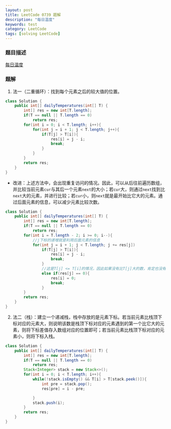 ```yaml
---
layout: post
title: LeetCode 0739 题解
description: "每日温度"
keywords: test
category: LeetCode
tags: [solving LeetCode]
---
```


### 题目描述
[每日温度](https://leetcode-cn.com/problems/daily-temperatures/)

### 题解
1. 法一（二重循环）：找到每个元素之后的较大值的位置。
```java
class Solution {
    public int[] dailyTemperatures(int[] T) {
        int[] res = new int[T.length];
        if(T == null || T.length == 0)
            return res;
        for(int i = 0; i < T.length; i++){
            for(int j = i + 1; j < T.length; j++){
                if(T[j] > T[i]){
                    res[i] = j - i;
                    break;
                }
            }
        }
        return res;  
    }
}
```
* 改进：上述方法中，会出现重复访问的情况。因此，可以从后往前遍历数组，并比较当前元素`cur`与其后一个元素`next`的大小；若`cur`大，则通过`next`找到比`next`大的元素，并进行比较；若`cur`小，则`next`就是最开始比它大的元素。通过后面元素的信息，可以减少元素比较次数。
```java
class Solution {
    public int[] dailyTemperatures(int[] T) {
        int[] res = new int[T.length];
        if(T == null || T.length == 0)
            return res;
        for(int i = T.length - 2; i >= 0; i--){
            //j下标的递增就是利用后面元素的信息
            for(int j = i + 1; j < T.length; j += res[j])
                if(T[j] > T[i]){
                    res[i] = j - i;
                    break;
                }
                //这是T[j] <= T[i]的情况，因此如果没有比T[j]大的数，肯定也没有比T[i]大的数。
                else if(res[j] == 0){
                    res[i] = 0;
                    break;
                }
        }        
        return res;  
    }
}
```
2. 法二（栈）：建立一个递减栈，栈中存放的是元素下标。若当前元素比栈顶下标对应的元素大，则说明该数是栈顶下标对应的元素遇到的第一个比它大的元素，则将下标差值存入数组对应的位置即可；若当前元素比栈顶下标对应的元素小，则将下标入栈。
```java
class Solution {
    public int[] dailyTemperatures(int[] T) {
        int[] res = new int[T.length];
        if(T == null || T.length == 0)
            return res;
        Stack<Integer> stack = new Stack<>();
        for(int i = 0; i < T.length; i++){
            while(!stack.isEmpty() && T[i] > T[stack.peek()]){
                int pre = stack.pop();
                res[pre] = i - pre;

            }
            stack.push(i);
        }        
        return res;  
    }
}
```